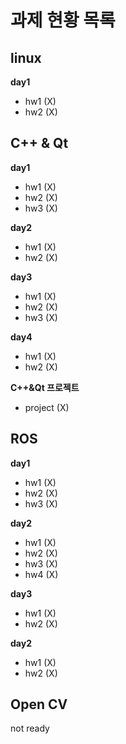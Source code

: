 # 과제 현황 목록

## linux
__day1__
- hw1 (X)
- hw2 (X)
## C++ & Qt
__day1__
- hw1 (X)
- hw2 (X)
- hw3 (X)

__day2__
- hw1 (X)
- hw2 (X)

__day3__
- hw1 (X)
- hw2 (X)
- hw3 (X)

__day4__
- hw1 (X)
- hw2 (X)

__C++&Qt 프로젝트__
- project (X)

## ROS
__day1__
- hw1 (X)
- hw2 (X)
- hw3 (X)

__day2__
- hw1 (X)
- hw2 (X)
- hw3 (X)
- hw4 (X)

__day3__
- hw1 (X)
- hw2 (X)

__day2__
- hw1 (X)
- hw2 (X)

## Open CV
not ready
